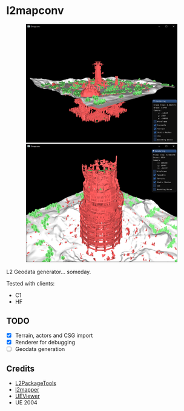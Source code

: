 # l2mapconv

<p align="center">
    <img src="assets/cruma.png" width="400" />
    <img src="assets/toi.png" width="400" />
</p>

L2 Geodata generator... someday.

Tested with clients:

- C1
- HF

## TODO

- [x] Terrain, actors and CSG import
- [x] Renderer for debugging
- [ ] Geodata generation

## Credits

- [L2PackageTools](https://github.com/Bigcheese/L2PackageTools)
- [l2mapper](https://github.com/justgos/l2mapper)
- [UEViewer](https://github.com/gildor2/UEViewer)
- UE 2004

